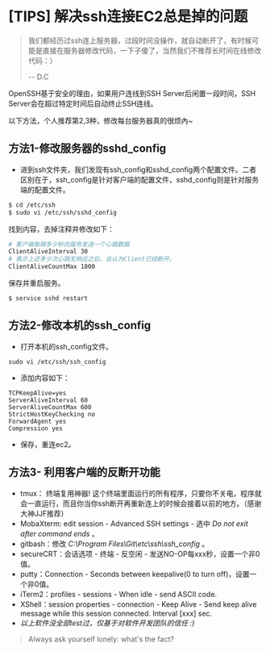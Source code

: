 # [TIPS] 解决ssh连接EC2总是掉的问题

> 我们都经历过ssh连上服务器，过段时间没操作，就自动断开了，有时候可能是直接在服务器修改代码，一下子傻了，当然我们不推荐长时间在线修改代码：）
>
> -- D.C

OpenSSH基于安全的理由，如果用户连线到SSH Server后闲置一段时间，SSH Server会在超过特定时间后自动终止SSH连线。

以下方法，个人推荐第2,3种，修改每台服务器真的很烦內~

## 方法1-修改服务器的sshd_config

- 进到ssh文件夹，我们发现有ssh_config和sshd_config两个配置文件。二者区别在于，ssh_config是针对客户端的配置文件，sshd_config则是针对服务端的配置文件。

```bash
$ cd /etc/ssh
$ sudo vi /etc/ssh/sshd_config
```

找到内容，去掉注释并修改如下：

```bash
# 客户端每隔多少秒向服务发送一个心跳数据
ClientAliveInterval 30
# 表示上述多少次心跳无响应之后，会认为Client已经断开。
ClientAliveCountMax 1800
```

保存并重启服务。

```bash
$ service sshd restart
```

## 方法2-修改本机的ssh_config

- 打开本机的ssh_config文件。

```
sudo vi /etc/ssh/ssh_config
```

- 添加内容如下：

```
TCPKeepAlive=yes
ServerAliveInterval 60
ServerAliveCountMax 600
StrictHostKeyChecking no
ForwardAgent yes
Compression yes
```

- 保存，重连ec2。

## 方法3- 利用客户端的反断开功能

- tmux： 终端复用神器! 这个终端里面运行的所有程序，只要你不关电，程序就会一直运行，而且你当你ssh断开再重新连上的时候会接着以前的地方。（感谢大神JJF推荐）
- MobaXterm: edit session - Advanced SSH settings - 选中 _Do not exit after command ends_ 。
- gitbash：修改 _C:\Program Files\Git\etc\ssh\ssh_config_ 。
- secureCRT：会话选项 - 终端 - 反空闲 - 发送NO-OP每xxx秒，设置一个非0值。
- putty：Connection - Seconds between keepalive(0 to turn off)，设置一个非0值。
- iTerm2：profiles - sessions - When idle - send ASCII code.
- XShell：session properties - connection - Keep Alive - Send keep alive message while this session connected. Interval [xxx] sec.
- *以上软件没全部test过，仅基于对软件开发团队的信任 :)*




> Always ask yourself lonely: what's the fact?
